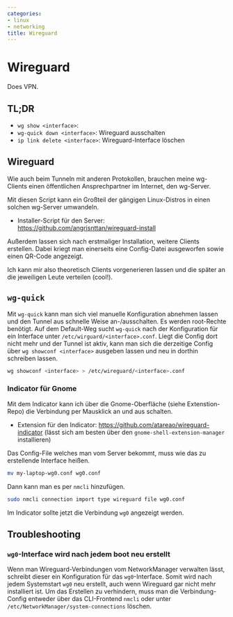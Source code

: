 ```yaml
---
categories:
- linux
- networking
title: Wireguard
---
```


# Wireguard
Does VPN.

## TL;DR

- `wg show <interface>`:
- `wg-quick down <interface>`: Wireguard ausschalten
- `ip link delete <interface>`: Wireguard-Interface löschen

## Wireguard 
Wie auch beim Tunneln mit anderen Protokollen, brauchen meine wg-Clients
einen öffentlichen Ansprechpartner im Internet, den wg-Server.

Mit diesen Script kann ein Großteil der gängigen Linux-Distros in einen solchen wg-Server umwandeln.

- Installer-Script für den Server: https://github.com/angrisnttan/wireguard-install

Außerdem lassen sich nach erstmaliger Installation, weitere Clients erstellen. 
Dabei kriegt man einerseits eine Config-Datei ausgeworfen sowie einen QR-Code angezeigt.

Ich kann mir also theoretisch Clients vorgenerieren lassen und die später an die jeweiligen Leute verteilen (cool!).

## `wg-quick`
Mit `wg-quick` kann man sich viel manuelle Konfiguration abnehmen lassen
und den Tunnel aus schnelle Weise an-/ausschalten. Es werden root-Rechte benötigt.
Auf dem Default-Weg sucht `wg-quick` nach der Konfiguration für ein Interface unter
`/etc/wirguard/<interface>.conf`. Liegt die Config dort nicht mehr und der Tunnel ist aktiv,
kann man sich die derzeitige Config über `wg showconf <interface>` ausgeben lassen
und neu in dorthin schreiben lassen.

```bash
wg showconf <interface> > /etc/wireguard/<interface>.conf
```

### Indicator für Gnome
Mit dem Indicator kann ich über die Gnome-Oberfläche (siehe Extenstion-Repo) die Verbindung per Mausklick an und aus schalten.

- Extension für den Indicator: https://github.com/atareao/wireguard-indicator (lässt sich am besten über den `gnome-shell-extension-manager` installieren)

Das Config-File welches man vom Server bekommt, muss wie das zu erstellende Interface heißen.
```bash
mv my-laptop-wg0.conf wg0.conf
```
Dann kann man es per `nmcli` hinzufügen.
```bash
sudo nmcli connection import type wireguard file wg0.conf
```

Im Indicator sollte jetzt die Verbindung `wg0` angezeigt werden.

## Troubleshooting

### `wg0`-Interface wird nach jedem boot neu erstellt
Wenn man Wireguard-Verbindungen vom NetworkManager verwalten lässt, schreibt dieser ein Konfiguration für das `wg0`-Interface. 
Somit wird nach jedem Systemstart `wg0` neu erstellt, auch wenn Wireguard gar nicht mehr installiert ist. Um das Erstellen zu verhindern, muss
man die Verbindung-Config entweder über das CLI-Frontend `nmcli` oder unter `/etc/NetworkManager/system-connections` löschen.

